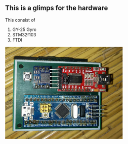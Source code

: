 ## This is a glimps for the hardware
This consist of 
  1. GY-25 Gyro
  2. STM32f103
  3. FTDI
  
<img src="../Images/Hardware%20Flappy%20Console.jpeg" height=300>
